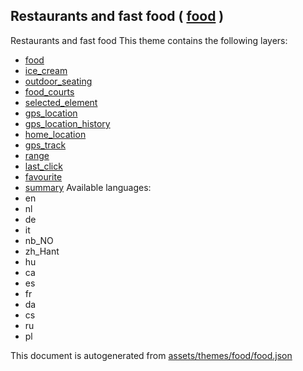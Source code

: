 [//]: # (WARNING: this file is automatically generated. Please find the sources at the bottom and edit those sources)

## Restaurants and fast food ( [food](https://mapcomplete.org/food) )
Restaurants and fast food
This theme contains the following layers:
 - [food](../Layers/food.md)
 - [ice_cream](../Layers/ice_cream.md)
 - [outdoor_seating](../Layers/outdoor_seating.md)
 - [food_courts](../Layers/food_courts.md)
 - [selected_element](../Layers/selected_element.md)
 - [gps_location](../Layers/gps_location.md)
 - [gps_location_history](../Layers/gps_location_history.md)
 - [home_location](../Layers/home_location.md)
 - [gps_track](../Layers/gps_track.md)
 - [range](../Layers/range.md)
 - [last_click](../Layers/last_click.md)
 - [favourite](../Layers/favourite.md)
 - [summary](../Layers/summary.md)
Available languages:
 - en
 - nl
 - de
 - it
 - nb_NO
 - zh_Hant
 - hu
 - ca
 - es
 - fr
 - da
 - cs
 - ru
 - pl


This document is autogenerated from [assets/themes/food/food.json](https://github.com/pietervdvn/MapComplete/blob/develop/assets/themes/food/food.json)
